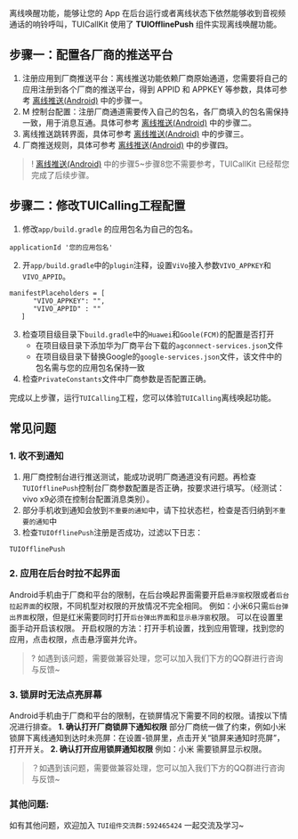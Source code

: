 离线唤醒功能，能够让您的 App 在后台运行或者离线状态下依然能够收到音视频通话的响铃呼叫，TUICallKit 使用了 **TUIOfflinePush** 组件实现离线唤醒功能。

## 步骤一：配置各厂商的推送平台

1. 注册应用到厂商推送平台：离线推送功能依赖厂商原始通道，您需要将自己的应用注册到各个厂商的推送平台，得到 APPID 和 APPKEY 等参数，具体可参考 [离线推送(Android)](https://cloud.tencent.com/document/product/269/44516) 中的步骤一。
2. M 控制台配置：注册厂商通道需要传入自己的包名，各厂商填入的包名需保持一致，用于消息互通。具体可参考 [离线推送(Android)](https://cloud.tencent.com/document/product/269/44516) 中的步骤二。
3. 离线推送跳转界面，具体可参考 [离线推送(Android)](https://cloud.tencent.com/document/product/269/44516) 中的步骤三。
4. 厂商推送规则，具体可参考 [离线推送(Android)](https://cloud.tencent.com/document/product/269/44516) 中的步骤四。

>! [离线推送(Android)](https://cloud.tencent.com/document/product/269/44516) 中的步骤5~步骤8您不需要参考，TUICallKit 已经帮您完成了后续步骤。

## 步骤二：修改TUICalling工程配置
1. 修改`app/build.gradle` 的应用包名为自己的包名。
```
applicationId '您的应用包名'
```
2. 开`app/build.gradle`中的`plugin`注释，设置`ViVo`接入参数`VIVO_APPKEY`和`VIVO_APPID`。
```
manifestPlaceholders = [
      "VIVO_APPKEY": "",
      "VIVO_APPID" : ""
   ]
```
3. 检查项目级目录下`build.gradle`中的`Huawei`和`Goole(FCM)`的配置是否打开
   - 在项目级目录下添加华为厂商平台下载的`agconnect-services.json`文件
   - 在项目级目录下替换Google的`google-services.json`文件，该文件中的包名需与您的应用包名保持一致
4. 检查`PrivateConstants`文件中厂商参数是否配置正确。

完成以上步骤，运行`TUICalling`工程，您可以体验`TUICalling`离线唤起功能。

## 常见问题

### 1. 收不到通知

1. 用厂商控制台进行推送测试，能成功说明厂商通道没有问题。再检查`TUIOfflinePush`控制台厂商参数配置是否正确，按要求进行填写。（经测试：vivo x9必须在控制台配置消息类别）。
2. 部分手机收到通知会放到`不重要的通知`中，请下拉状态栏，检查是否归纳到`不重要的通知`中
3. 检查`TUIOfflinePush`注册是否成功，过滤以下日志：
```
TUIOfflinePush
```

### 2. 应用在后台时拉不起界面
Android手机由于厂商和平台的限制，在后台唤起界面需要开启`悬浮窗`权限或者`后台拉起界面`的权限，不同机型对权限的开放情况不完全相同。
例如：小米6只需`后台弹出界面`权限，但是红米需要同时打开`后台弹出界面`和`显示悬浮窗`权限。
可以在设置里面手动开启该权限。 开启权限的方法：打开手机设置，找到应用管理，找到您的应用，点击权限，点击悬浮窗并允许。

>? 如遇到该问题，需要做兼容处理，您可以加入我们下方的QQ群进行咨询与反馈~

### 3. 锁屏时无法点亮屏幕
Android手机由于厂商和平台的限制，在锁屏情况下需要不同的权限。请按以下情况进行排查。
**1. 确认打开厂商锁屏下通知权限**
   部分厂商统一做了约束，例如小米锁屏下离线通知到达时未亮屏：在设置-锁屏里，点击开关“锁屏来通知时亮屏”，打开开关。
**2. 确认打开应用锁屏通知权限**
   例如：小米 需要锁屏显示权限。

>？如遇到该问题，需要做兼容处理，您可以加入我们下方的QQ群进行咨询与反馈~

### 其他问题:

如有其他问题，欢迎加入 `TUI组件交流群:592465424` 一起交流及学习~